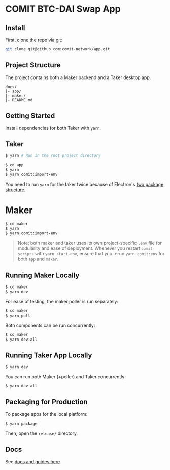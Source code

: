 # COMIT BTC-DAI Swap App

## Install

First, clone the repo via git:

```bash
git clone git@github.com:comit-network/app.git
```

## Project Structure

The project contains both a Maker backend and a Taker desktop app.

```
docs/
|- app/
|- maker/
|- README.md
```

## Getting Started

Install dependencies for both Taker with `yarn`.

## Taker

```bash
$ yarn # Run in the root project directory

$ cd app
$ yarn
$ yarn comit:import-env
```

You need to run `yarn` for the taker twice because of Electron's [two package structure](https://www.electron.build/tutorials/two-package-structure).

# Maker

```bash
$ cd maker
$ yarn
$ yarn comit:import-env
```

> Note: both maker and taker uses its own project-specific `.env` file for modularity and ease of deployment. Whenever you restart `comit-scripts` with `yarn start-env`, ensure that you rerun `yarn comit:env` for both `app` and `maker`.

## Running Maker Locally

```bash
$ cd maker
$ yarn dev
```

For ease of testing, the maker poller is run separately:

```bash
$ cd maker
$ yarn poll
```

Both components can be run concurrently:

```bash
$ cd maker
$ yarn dev:all
```

## Running Taker App Locally

```bash
$ yarn dev
```

You can run both Maker (+poller) and Taker concurrently:

```bash
$ yarn dev:all
```

## Packaging for Production

To package apps for the local platform:

```bash
$ yarn package
```

Then, open the `release/` directory.

## Docs

See [docs and guides here](https://electron-react-boilerplate.js.org/docs/installation)

